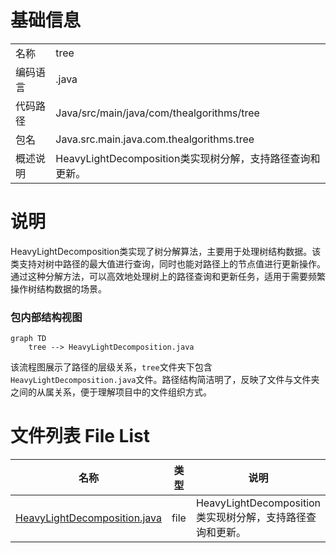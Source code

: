 # 基础信息

|      |      |
|------|------|
| 名称 | tree |
| 编码语言 | .java |
| 代码路径 | Java/src/main/java/com/thealgorithms/tree |
| 包名 | Java.src.main.java.com.thealgorithms.tree |
| 概述说明 | HeavyLightDecomposition类实现树分解，支持路径查询和更新。 |

# 说明

HeavyLightDecomposition类实现了树分解算法，主要用于处理树结构数据。该类支持对树中路径的最大值进行查询，同时也能对路径上的节点值进行更新操作。通过这种分解方法，可以高效地处理树上的路径查询和更新任务，适用于需要频繁操作树结构数据的场景。


### 包内部结构视图

```mermaid
graph TD
    tree --> HeavyLightDecomposition.java
```

该流程图展示了路径的层级关系，`tree`文件夹下包含`HeavyLightDecomposition.java`文件。路径结构简洁明了，反映了文件与文件夹之间的从属关系，便于理解项目中的文件组织方式。

# 文件列表 File List

| 名称   | 类型  | 说明 |
|-------|------|-------------|
| [HeavyLightDecomposition.java](HeavyLightDecomposition.md) | file | HeavyLightDecomposition类实现树分解，支持路径查询和更新。 |


